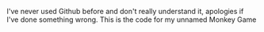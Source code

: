 I've never used Github before and don't really understand it, apologies if I've done something wrong. 
This is the code for my unnamed Monkey Game
